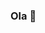 ### Ola 👋

<!--
**MillenaGabriella/MillenaGabriella** is a ✨ _special_ ✨ repository because its `README.md` (this file) appears on your GitHub profile.

Here are some ideas to get you started:

- 🔭Estou estudando...
- 🌱Faço faculdade...
- 👯faço curso técnico em informática ...
- 🤔 I’m looking for help with ...
- 💬 Email: millenagabriella997@gmail.com ...
- 📫  Monitora de Banco de dados...

